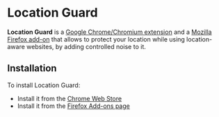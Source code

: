 # Location Guard

**Location Guard** is a [Google Chrome/Chromium extension](https://chrome.google.com/webstore/detail/location-guard/cfohepagpmnodfdmjliccbbigdkfcgia)
and a [Mozilla Firefox add-on](https://addons.mozilla.org/en-US/firefox/addon/location-guard/) that
allows to protect your location while using location-aware websites, by adding controlled noise to it.

## Installation

To install Location Guard:

* Install it from the [Chrome Web Store](https://chrome.google.com/webstore/detail/location-guard/cfohepagpmnodfdmjliccbbigdkfcgia)
* Install it from the [Firefox Add-ons page](https://addons.mozilla.org/en-US/firefox/addon/location-guard/)

